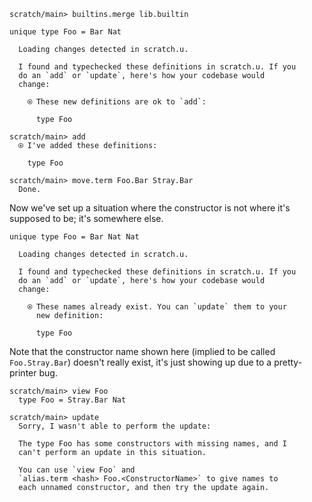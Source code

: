 ``` ucm :hide
scratch/main> builtins.merge lib.builtin
```

``` unison
unique type Foo = Bar Nat
```

``` ucm :added-by-ucm
  Loading changes detected in scratch.u.

  I found and typechecked these definitions in scratch.u. If you
  do an `add` or `update`, here's how your codebase would
  change:
  
    ⍟ These new definitions are ok to `add`:
    
      type Foo

```

``` ucm
scratch/main> add
  ⍟ I've added these definitions:
  
    type Foo

scratch/main> move.term Foo.Bar Stray.Bar
  Done.

```

Now we've set up a situation where the constructor is not where it's supposed to be; it's somewhere else.

``` unison
unique type Foo = Bar Nat Nat
```

``` ucm :added-by-ucm
  Loading changes detected in scratch.u.

  I found and typechecked these definitions in scratch.u. If you
  do an `add` or `update`, here's how your codebase would
  change:
  
    ⍟ These names already exist. You can `update` them to your
      new definition:
    
      type Foo

```

Note that the constructor name shown here (implied to be called `Foo.Stray.Bar`) doesn't really exist, it's just showing up due to a pretty-printer bug.

``` ucm :error
scratch/main> view Foo
  type Foo = Stray.Bar Nat

scratch/main> update
  Sorry, I wasn't able to perform the update:
  
  The type Foo has some constructors with missing names, and I
  can't perform an update in this situation.
  
  You can use `view Foo` and
  `alias.term <hash> Foo.<ConstructorName>` to give names to
  each unnamed constructor, and then try the update again.

```
